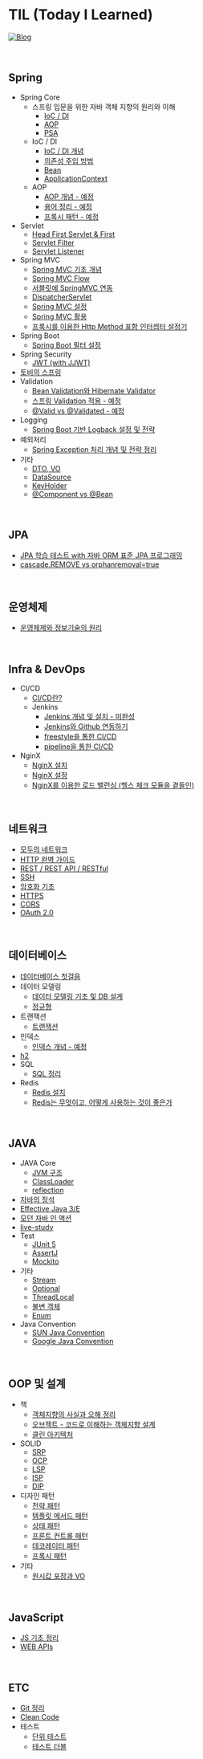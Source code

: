 # TIL (Today I Learned) 

[![Blog](https://img.shields.io/badge/Blog-binghe.github.io-green.svg)](https://binghedev.tistory.com/)

<br>

## Spring

* Spring Core
  * 스프링 입문을 위한 자바 객체 지향의 원리와 이해
    * [IoC / DI](https://github.com/binghe819/TIL/blob/master/Spring/%EC%8A%A4%ED%94%84%EB%A7%81%20%EC%9E%85%EB%AC%B8%EC%9D%84%20%EC%9C%84%ED%95%9C%20%EC%9E%90%EB%B0%94%20%EA%B0%9D%EC%B2%B4%20%EC%A7%80%ED%96%A5%EC%9D%98%20%EC%9B%90%EB%A6%AC%EC%99%80%20%EC%9D%B4%ED%95%B4/IoC%20:%20DI.md)
    * [AOP](https://github.com/binghe819/TIL/blob/master/Spring/%EC%8A%A4%ED%94%84%EB%A7%81%20%EC%9E%85%EB%AC%B8%EC%9D%84%20%EC%9C%84%ED%95%9C%20%EC%9E%90%EB%B0%94%20%EA%B0%9D%EC%B2%B4%20%EC%A7%80%ED%96%A5%EC%9D%98%20%EC%9B%90%EB%A6%AC%EC%99%80%20%EC%9D%B4%ED%95%B4/AOP.md)
    * [PSA](https://github.com/binghe819/TIL/blob/master/Spring/%EC%8A%A4%ED%94%84%EB%A7%81%20%EC%9E%85%EB%AC%B8%EC%9D%84%20%EC%9C%84%ED%95%9C%20%EC%9E%90%EB%B0%94%20%EA%B0%9D%EC%B2%B4%20%EC%A7%80%ED%96%A5%EC%9D%98%20%EC%9B%90%EB%A6%AC%EC%99%80%20%EC%9D%B4%ED%95%B4/PSA.md)
  * IoC / DI
    * [IoC / DI 개념](https://github.com/binghe819/TIL/blob/master/Spring/IoC/IoC:DI%EA%B0%9C%EB%85%90.md)
    * [의존성 주입 방법](https://github.com/binghe819/TIL/blob/master/Spring/IoC/%EC%9D%98%EC%A1%B4%EC%84%B1%20%EC%A3%BC%EC%9E%85%20%EB%B0%A9%EB%B2%95.md)
    * [Bean](https://github.com/binghe819/TIL/blob/master/Spring/IoC/Bean.md)
    * [ApplicationContext](https://github.com/binghe819/TIL/blob/master/Spring/IoC/ApplicationContext.md)
  * AOP
    * [AOP 개념 - 예정]()
    * [용어 정리 - 예정]()
    * [프록시 패턴 - 예정]()
* Servlet
  * [Head First Servlet & First](https://github.com/binghe819/TIL/tree/master/Spring/Servlet/Head%20First%20Servlets%20%26%20JSP)
  * [Servlet Filter](https://github.com/binghe819/TIL/tree/master/Spring/Servlet/ServletFilter.md)
  * [Servlet Listener](https://github.com/binghe819/TIL/tree/master/Spring/Servlet/ServletListener.md)
* Spring MVC
  * [Spring MVC 기초 개념](https://github.com/binghe819/TIL/blob/master/Spring/MVC/Spring%20MVC%20%EA%B8%B0%EC%B4%88%20%EA%B0%9C%EB%85%90.md)
  * [Spring MVC Flow](https://github.com/binghe819/TIL/blob/master/Spring/MVC/Spring%20MVC%20flow.md)
  * [서블릿에 SpringMVC 연동](https://github.com/binghe819/TIL/blob/master/Spring/MVC/%EC%84%9C%EB%B8%94%EB%A6%BF%EC%97%90%20%EC%8A%A4%ED%94%84%EB%A7%81%20%EC%97%B0%EB%8F%99.md)
  * [DispatcherServlet](https://github.com/binghe819/TIL/blob/master/Spring/MVC/DispatcherServlet.md)
  * [Spring MVC 설정](https://github.com/binghe819/TIL/blob/master/Spring/MVC/Spring%20MVC%20%EC%84%A4%EC%A0%95.md)
  * [Spring MVC 활용](https://github.com/binghe819/TIL/blob/master/Spring/MVC/Spring%20MVC%20%ED%99%9C%EC%9A%A9.md)
  * [프록시를 이용한 Http Method 포함 인터셉터 설정기](./Spring/MVC/프록시를%20이용한%20Http%20Method%20포함%20인터셉터%20설정기.md)
* Spring Boot
  * [Spring Boot 필터 설정](https://github.com/binghe819/TIL/blob/master/Spring/SpringBoot/SpringBootFilter.md)
* Spring Security
  * [JWT (with JJWT)](https://github.com/binghe819/TIL/blob/master/Spring/Security/JWT.md)
* [토비의 스프링](https://github.com/binghe819/TIL/tree/master/Spring/%ED%86%A0%EB%B9%84%EC%9D%98%20%EC%8A%A4%ED%94%84%EB%A7%81)
* Validation
  * [Bean Validation와 Hibernate Validator](./Spring/Validation/Bean%20Validation와%20Hibernate%20Validator.md)
  * [스프링 Validation 적용 - 예정]()
  * [@Valid vs @Validated - 예정]()
* Logging
  * [Spring Boot 기반 Logback 설정 및 전략](./Spring/Logging/logback/logback.md)
* 예외처리
  * [Spring Exception 처리 개념 및 전략 정리](https://github.com/binghe819/TIL/blob/master/Spring/%EA%B8%B0%ED%83%80/%EC%8A%A4%ED%94%84%EB%A7%81%20%EC%98%88%EC%99%B8%EC%B2%98%EB%A6%AC%20%EA%B0%9C%EB%85%90%20%EB%B0%8F%20%EC%A0%84%EB%9E%B5.md)
* 기타
  * [DTO, VO](https://github.com/binghe819/TIL/blob/master/Spring/%EA%B8%B0%ED%83%80/DTO%2C%20VO.md)
  * [DataSource](https://github.com/binghe819/TIL/blob/master/Spring/%EA%B8%B0%ED%83%80/DataSource.md)
  * [KeyHolder](https://github.com/binghe819/TIL/blob/master/Spring/%EA%B8%B0%ED%83%80/KeyHolder.md)
  * [@Component vs @Bean](./Spring/기타/@Component%20vs%20@Bean.md)

<br>

## JPA
* [JPA 학습 테스트 with 자바 ORM 표준 JPA 프로그래밍](https://github.com/binghe819/jpa-learning-sandbox)
* [cascade.REMOVE vs orphanremoval=true](./JPA/기타/cascade_remove_vs_orphanremoval/cascade_remove_vs_orphanremoval.md)

<br>

## 운영체제
* [운영체제와 정보기술의 원리](./OS/운영체제와%20정보기술의%20원리/README.md)

<br>

## Infra & DevOps
* CI/CD
  * [CI/CD란?](./Infra&DevOps/CI:CD/CI:CD란/CI:CD란.md)
  * Jenkins
    * [Jenkins 개념 및 설치 - 미완성](./Infra&DevOps/CI:CD/Jenkins/Jenkins%20개념%20및%20설치.md)
    * [Jenkins와 Github 연동하기](./Infra&DevOps/Jenkins/../CI:CD/Jenkins/freestyle/Jenkins와%20Github%20연동하기.md)
    * [freestyle을 통한 CI/CD](./Infra&DevOps/Jenkins/../CI:CD/Jenkins/freestyle/freestyle을%20통한%20CI:CD.md)
    * [pipeline을 통한 CI/CD](./Infra&DevOps/Jenkins/../CI:CD/Jenkins/pipeline/pipeline을%20통한%20이용한%20CI:CD.md)
* NginX
  * [NginX 설치](./Infra&DevOps/NGINX/NGINX%20설치.md)
  * [NginX 설정](./Infra&DevOps/NGINX/NGINX%20설정.md)
  * [NginX를 이용한 로드 밸런싱 (헬스 체크 모듈을 곁들인)](./Infra&DevOps/NGINX/NGINX%20로드%20밸런싱%20(무료%20헬스체크를%20곁들인).md)

<br>

## 네트워크
* [모두의 네트워크](./Network/모두의%20네트워크/README.md)
* [HTTP 완벽 가이드](https://github.com/binghe819/TIL/blob/master/Network/HTTP%20The%20Definitive%20Guide)
* [REST / REST API / RESTful](https://github.com/binghe819/TIL/blob/master/Network/REST%20API/REST%20API.md)
* [SSH](https://github.com/binghe819/TIL/blob/master/Network/SSH/ssh.md)
* [암호화 기초](https://github.com/binghe819/TIL/blob/master/Network/Security/%EC%95%94%ED%98%B8%ED%99%94%20%EA%B8%B0%EC%B4%88.md)
* [HTTPS](./Network/HTTPS/HTTPS.md)
* [CORS](https://github.com/binghe819/TIL/blob/master/Network/CORS/CORS.md)
* [OAuth 2.0](./Network/OAuth%202.0/OAuth2.0.md)

<br>

## 데이터베이스

* [데이터베이스 첫걸음](https://github.com/binghe819/TIL/blob/master/DB/RDB/%EB%8D%B0%EC%9D%B4%ED%84%B0%20%EB%B2%A0%EC%9D%B4%EC%8A%A4%20%EC%B2%AB%EA%B1%B8%EC%9D%8C/%EB%8D%B0%EC%9D%B4%ED%84%B0%20%EB%B2%A0%EC%9D%B4%EC%8A%A4%20%EC%B2%AB%EA%B1%B8%EC%9D%8C.md)
* 데이터 모델링
  * [데이터 모델링 기초 및 DB 설계](https://github.com/binghe819/TIL/blob/master/DB/RDB/%EB%8D%B0%EC%9D%B4%ED%84%B0%20%EB%AA%A8%EB%8D%B8%EB%A7%81/%EB%8D%B0%EC%9D%B4%ED%84%B0%20%EB%AA%A8%EB%8D%B8%EB%A7%81%20%EA%B8%B0%EC%B4%88%20%EB%B0%8F%20DB%20%EC%84%A4%EA%B3%84.md)
  * [정규형](https://github.com/binghe819/TIL/blob/master/DB/RDB/%EB%8D%B0%EC%9D%B4%ED%84%B0%20%EB%AA%A8%EB%8D%B8%EB%A7%81/%EC%A0%95%EA%B7%9C%ED%98%95.md)
* 트랜잭션
  * [트랜잭션](https://github.com/binghe819/TIL/blob/master/DB/RDB/%ED%8A%B8%EB%9E%9C%EC%9E%AD%EC%85%98/Transaction.md)
* 인덱스
  * [인덱스 개념 - 예정]()
* [h2](https://github.com/binghe819/TIL/blob/master/DB/RDB/h2/h2.md)
* SQL
  * [SQL 정리](https://github.com/binghe819/TIL/blob/master/DB/RDB/SQL/SQL%EC%A0%95%EB%A6%AC.md)
* Redis
  * [Redis 설치](./DB/Redis/Redis설치/Redis설치.md)
  * [Redis는 무엇이고, 어떻게 사용하는 것이 좋은가](./DB/Redis/Redis는%20무엇이고,%20어떻게%20사용하는%20것이%20좋은가/Redis는%20무엇이고,%20어떻게%20사용하는%20것이%20좋은가.md)

<br>

## JAVA
* JAVA Core
  * [JVM 구조](./JAVA/JVM/jvm_structure.md)
  * [ClassLoader](./JAVA/JVM/classloader.md)
  * [reflection](./JAVA/JVM/reflection.md)
* [자바의 정석](./JAVA/자바의%20정석)
* [Effective Java 3/E](https://github.com/binghe819/TIL/tree/master/JAVA/Effective%20Java)
* [모던 자바 인 액션](https://github.com/binghe819/TIL/tree/master/JAVA/Modern%20Java%20In%20Action)
* [live-study](https://github.com/binghe819/TIL/tree/master/JAVA/live-study)
* Test
  * [JUnit 5](https://github.com/binghe819/TIL/blob/master/Test/JUnit/JUnit5.md)
  * [AssertJ](https://github.com/binghe819/TIL/blob/master/Test/AssertJ.md)
  * [Mockito](https://github.com/binghe819/TIL/blob/master/Test/Mockito/Mockito.md)
* 기타
  * [Stream](https://github.com/binghe819/TIL/blob/master/JAVA/%EB%AA%A8%EB%8D%98%20%EC%9E%90%EB%B0%94/Stream.md)
  * [Optional](https://github.com/binghe819/TIL/blob/master/JAVA/%EB%AA%A8%EB%8D%98%20%EC%9E%90%EB%B0%94/Optional.md)
  * [ThreadLocal](https://github.com/binghe819/TIL/blob/master/JAVA/%EA%B8%B0%ED%83%80/ThreadLocal.md)
  * [불변 객체](https://github.com/binghe819/TIL/blob/master/JAVA/%EA%B8%B0%ED%83%80/%EB%B6%88%EB%B3%80%20%EA%B0%9D%EC%B2%B4.md)
  * [Enum](https://github.com/binghe819/TIL/blob/master/JAVA/%EA%B8%B0%ED%83%80/%EC%97%B4%EA%B1%B0%ED%98%95(enum).md)
* Java Convention
  * [SUN Java Convention](https://github.com/binghe819/TIL/blob/master/JAVA/%EA%B8%B0%ED%83%80/SUN%20Java%20Convention.md)
  * [Google Java Convention](https://github.com/binghe819/TIL/blob/master/JAVA/%EA%B8%B0%ED%83%80/google%20java%20style%20guide.md)

<br>

## OOP 및 설계

* 책
  * [객체지향의 사실과 오해 정리](./OOP&설계/%EA%B0%9D%EC%B2%B4%EC%A7%80%ED%96%A5%EC%9D%98%20%EC%82%AC%EC%8B%A4%EA%B3%BC%20%EC%98%A4%ED%95%B4)
  * [오브젝트 - 코드로 이해하는 객체지향 설계](./OOP&설계/%EC%98%A4%EB%B8%8C%EC%A0%9D%ED%8A%B8)
  * [클린 아키텍처]()
* SOLID
  * [SRP](./OOP&설계/SOLID/SRP.md)
  * [OCP](./OOP&설계/SOLID/OCP.md)
  * [LSP](./OOP&설계/SOLID/LSP.md)
  * [ISP](./OOP&설계/SOLID/ISP.md)
  * [DIP](./OOP&설계/SOLID/DIP.md)
* 디자인 패턴
  * [전략 패턴](./OOP&설계/%EB%94%94%EC%9E%90%EC%9D%B8%ED%8C%A8%ED%84%B4/Strategy%20Pattern.md)
  * [템플릿 메서드 패턴](./OOP&설계/%EB%94%94%EC%9E%90%EC%9D%B8%ED%8C%A8%ED%84%B4/Template%20Method%20Pattern.md)
  * [상태 패턴](./OOP&설계/%EB%94%94%EC%9E%90%EC%9D%B8%ED%8C%A8%ED%84%B4/State%20Pattern.md)
  * [프론트 컨트롤 패턴](./OOP&설계/%EB%94%94%EC%9E%90%EC%9D%B8%ED%8C%A8%ED%84%B4/Front%20Controller%20Pattern.md)
  * [데코레이터 패턴](./OOP&설계/%EB%94%94%EC%9E%90%EC%9D%B8%ED%8C%A8%ED%84%B4/Decorator%20Pattern.md)
  * [프록시 패턴](./OOP&설계/%EB%94%94%EC%9E%90%EC%9D%B8%ED%8C%A8%ED%84%B4/Proxy%20Pattern.md)
* 기타
  * [원시값 포장과 VO](./OOP&설계/기타/원시값%20포장과%20VO.md)

<br>

## JavaScript

* [JS 기초 정리](https://github.com/binghe819/TIL/tree/master/JS/JS%20%EA%B8%B0%EC%B4%88%20%EC%A0%95%EB%A6%AC)
* [WEB APIs](https://github.com/binghe819/TIL/tree/master/JS/web)

<br>

## ETC

* [Git 정리](https://github.com/binghe819/TIL/tree/master/ETC/Git)
* [Clean Code](https://github.com/binghe819/TIL/tree/master/ETC/CleanCode)
* 테스트
  * [단위 테스트](https://github.com/binghe819/TIL/blob/master/Test/TestGuide/%EB%8B%A8%EC%9C%84%ED%85%8C%EC%8A%A4%ED%8A%B8.md)
  * [테스트 더블](./Test/TestDouble/TestDouble.md)
